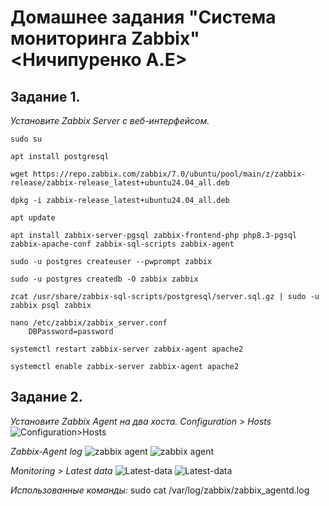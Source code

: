 # Домашнее задания "Система мониторинга Zabbix" <Ничипуренко А.Е>
## Задание 1.

*Установите Zabbix Server с веб-интерфейсом.*

    sudo su

    apt install postgresql

    wget https://repo.zabbix.com/zabbix/7.0/ubuntu/pool/main/z/zabbix-release/zabbix-release_latest+ubuntu24.04_all.deb

    dpkg -i zabbix-release_latest+ubuntu24.04_all.deb   

    apt update

    apt install zabbix-server-pgsql zabbix-frontend-php php8.3-pgsql zabbix-apache-conf zabbix-sql-scripts zabbix-agent

    sudo -u postgres createuser --pwprompt zabbix

    sudo -u postgres createdb -O zabbix zabbix

    zcat /usr/share/zabbix-sql-scripts/postgresql/server.sql.gz | sudo -u zabbix psql zabbix

    nano /etc/zabbix/zabbix_server.conf 
        DBPassword=password

    systemctl restart zabbix-server zabbix-agent apache2
    
    systemctl enable zabbix-server zabbix-agent apache2


## Задание 2.

*Установите Zabbix Agent на два хоста.*
*Configuration > Hosts*
![Configuration>Hosts](https://github.com/AlexandeAbel/hw-02.md/blob/main/img/2.1.png)

*Zabbix-Agent log*
![zabbix agent](https://github.com/AlexandeAbel/hw-02.md/blob/main/img/2.2.1.png)
![zabbix agent](https://github.com/AlexandeAbel/hw-02.md/blob/main/img/2.2.png)

*Monitoring > Latest data* 
![Latest-data](https://github.com/AlexandeAbel/hw-02.md/blob/main/img/2.3.png)
![Latest-data](https://github.com/AlexandeAbel/hw-02.md/blob/main/img/2.3.1.png)

*Использованные команды:*
sudo cat /var/log/zabbix/zabbix_agentd.log 


